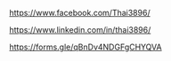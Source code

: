 <a href="https://www.facebook.com/Thai3896/">https://www.facebook.com/Thai3896/</a>

<a href="https://www.linkedin.com/in/thai3896/">https://www.linkedin.com/in/thai3896/</a>

<a href="https://forms.gle/qBnDv4NDGFgCHYQVA">https://forms.gle/qBnDv4NDGFgCHYQVA</a>
